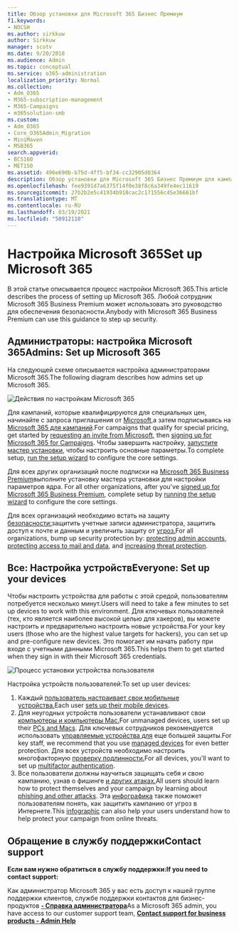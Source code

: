 ```yaml
---
title: Обзор установки для Microsoft 365 Бизнес Премиум
f1.keywords:
- NOCSH
ms.author: sirkkuw
author: Sirkkuw
manager: scotv
ms.date: 9/20/2018
ms.audience: Admin
ms.topic: conceptual
ms.service: o365-administration
localization_priority: Normal
ms.collection:
- Adm_O365
- M365-subscription-management
- M365-Campaigns
- m365solution-smb
ms.custom:
- Adm_O365
- Core_O365Admin_Migration
- MiniMaven
- MSB365
search.appverid:
- BCS160
- MET150
ms.assetid: 496e690b-b75d-4ff5-bf34-cc32905d0364
description: Обзор установки для Microsoft 365 Бизнес Премиум для кампаний или других предприятий
ms.openlocfilehash: fee9391d7a6375f14f0e38f8c6a349fe4ec11619
ms.sourcegitcommit: 27b2b2e5c41934b918cac2c171556c45e36661bf
ms.translationtype: MT
ms.contentlocale: ru-RU
ms.lasthandoff: 03/19/2021
ms.locfileid: "50912110"
---
```

# <a name="set-up-microsoft-365"></a><span data-ttu-id="bd505-103">Настройка Microsoft 365</span><span class="sxs-lookup"><span data-stu-id="bd505-103">Set up Microsoft 365</span></span>

<span data-ttu-id="bd505-104">В этой статье описывается процесс настройки Microsoft 365.</span><span class="sxs-lookup"><span data-stu-id="bd505-104">This article describes the process of setting up Microsoft 365.</span></span> <span data-ttu-id="bd505-105">Любой сотрудник Microsoft 365 Business Premium может использовать это руководство для обеспечения безопасности.</span><span class="sxs-lookup"><span data-stu-id="bd505-105">Anybody with Microsoft 365 Business Premium can use this guidance to step up security.</span></span>

## <a name="admins-set-up-microsoft-365"></a><span data-ttu-id="bd505-106">Администраторы: настройка Microsoft 365</span><span class="sxs-lookup"><span data-stu-id="bd505-106">Admins: Set up Microsoft 365</span></span>

<span data-ttu-id="bd505-107">На следующей схеме описывается настройка администраторами Microsoft 365.</span><span class="sxs-lookup"><span data-stu-id="bd505-107">The following diagram describes how admins set up Microsoft 365.</span></span>

![Действия по настройкам Microsoft 365](../media/M365-democracy-SetUpProcess.png)

<span data-ttu-id="bd505-109">Для кампаний, которые квалифицируются для специальных цен, начинайте с запроса приглашения от [Microsoft,](https://m365forcampaigns.microsoft.com/)а затем подписываясь на [Microsoft 365 для кампаний](m365-campaigns-sign-up.md).</span><span class="sxs-lookup"><span data-stu-id="bd505-109">For campaigns that qualify for special pricing, get started by [requesting an invite from Microsoft](https://m365forcampaigns.microsoft.com/), then [signing up for Microsoft 365 for Campaigns](m365-campaigns-sign-up.md).</span></span> <span data-ttu-id="bd505-110">Чтобы завершить настройку, [запустите мастер установки,](../business/set-up.md?toc=/microsoft-365/campaigns/toc.json) чтобы настроить основные параметры.</span><span class="sxs-lookup"><span data-stu-id="bd505-110">To complete setup, [run the setup wizard](../business/set-up.md?toc=/microsoft-365/campaigns/toc.json) to configure the core settings.</span></span>

<span data-ttu-id="bd505-111">Для всех других организаций после подписки на [Microsoft 365 Business Premium](../business/sign-up.md)выполните установку мастера установки для настройки параметров ядра. [](../business/set-up.md?toc=/microsoft-365/campaigns/toc.json)</span><span class="sxs-lookup"><span data-stu-id="bd505-111">For all other organizations, after you've [signed up for Microsoft 365 Business Premium](../business/sign-up.md), complete setup by [running the setup wizard](../business/set-up.md?toc=/microsoft-365/campaigns/toc.json) to configure the core settings.</span></span>

<span data-ttu-id="bd505-112">Для всех организаций необходимо встать на защиту [безопасности:](m365-campaigns-protect-admin-accounts.md)защитить учетные записи администратора, [](m365-campaigns-conditional-access.md)защитить доступ к почте и данным и увеличить защиту от [угроз.](m365-campaigns-increase-protection.md)</span><span class="sxs-lookup"><span data-stu-id="bd505-112">For all organizations, bump up security protection by: [protecting admin accounts](m365-campaigns-protect-admin-accounts.md), [protecting access to mail and data](m365-campaigns-conditional-access.md), and [increasing threat protection](m365-campaigns-increase-protection.md).</span></span>

## <a name="everyone-set-up-your-devices"></a><span data-ttu-id="bd505-113">Все: Настройка устройств</span><span class="sxs-lookup"><span data-stu-id="bd505-113">Everyone: Set up your devices</span></span>

<span data-ttu-id="bd505-114">Чтобы настроить устройства для работы с этой средой, пользователям потребуется несколько минут.</span><span class="sxs-lookup"><span data-stu-id="bd505-114">Users will need to take a few minutes to set up devices to work with this environment.</span></span> <span data-ttu-id="bd505-115">Для ключевых пользователей (тех, кто является наиболее высокой целью для хакеров), вы можете настроить и предварительно настроить новые устройства.</span><span class="sxs-lookup"><span data-stu-id="bd505-115">For your key users (those who are the highest value targets for hackers), you can set up and pre-configure new devices.</span></span> <span data-ttu-id="bd505-116">Это помогает им начать работу при входе с учетными данными Microsoft 365.</span><span class="sxs-lookup"><span data-stu-id="bd505-116">This helps them to get started when they sign in with their Microsoft 365 credentials.</span></span>

![Процесс установки устройства пользователя](../media/m365-democracy-user-device-setup.png)
  
<span data-ttu-id="bd505-118">Настройка устройств пользователей:</span><span class="sxs-lookup"><span data-stu-id="bd505-118">To set up user devices:</span></span>

1. <span data-ttu-id="bd505-119">Каждый [пользователь настраивает свои мобильные устройства.](../business/set-up-mobile-devices.md?toc=%2Fmicrosoft-365%2Fcampaigns%2Ftoc.json)</span><span class="sxs-lookup"><span data-stu-id="bd505-119">Each user [sets up their mobile devices](../business/set-up-mobile-devices.md?toc=%2Fmicrosoft-365%2Fcampaigns%2Ftoc.json).</span></span>
2. <span data-ttu-id="bd505-120">Для неугодных устройств пользователи устанавливают свои [компьютеры и компьютеры Mac.](m365-campaigns-protect-pcs-macs.md)</span><span class="sxs-lookup"><span data-stu-id="bd505-120">For unmanaged devices, users set up their [PCs and Macs](m365-campaigns-protect-pcs-macs.md).</span></span>
<span data-ttu-id="bd505-121">Для ключевых сотрудников рекомендуется использовать [управляемые устройства для](../business/set-up-windows-devices.md?toc=/microsoft-365/campaigns/toc.json) еще большей защиты.</span><span class="sxs-lookup"><span data-stu-id="bd505-121">For key staff, we recommend that you use [managed devices](../business/set-up-windows-devices.md?toc=/microsoft-365/campaigns/toc.json) for even better protection.</span></span> <span data-ttu-id="bd505-122">Для всех устройств необходимо настроить многофакторную [проверку подлинности.](m365-campaigns-multifactor-authenication.md)</span><span class="sxs-lookup"><span data-stu-id="bd505-122">For all devices, you'll want to set up [multifactor authentication](m365-campaigns-multifactor-authenication.md).</span></span>
3. <span data-ttu-id="bd505-123">Все пользователи должны научиться защищать себя и свою кампанию, узнав о фишинге [и других атаках.](m365-campaigns-phishing-and-attacks.md)</span><span class="sxs-lookup"><span data-stu-id="bd505-123">All users should learn how to protect themselves and your campaign by learning about [phishing and other attacks](m365-campaigns-phishing-and-attacks.md).</span></span> <span data-ttu-id="bd505-124">Эта [инфографика](m365-campaigns-protect-campaign-infographic.md) также поможет пользователям понять, как защитить кампанию от угроз в Интернете.</span><span class="sxs-lookup"><span data-stu-id="bd505-124">This [infographic](m365-campaigns-protect-campaign-infographic.md) can also help your users understand how to help protect your campaign from online threats.</span></span>

## <a name="contact-support"></a><span data-ttu-id="bd505-125">Обращение в службу поддержки</span><span class="sxs-lookup"><span data-stu-id="bd505-125">Contact support</span></span>

 <span data-ttu-id="bd505-126">**Если вам нужно обратиться в службу поддержки:**</span><span class="sxs-lookup"><span data-stu-id="bd505-126">**If you need to contact support:**</span></span>
  
<span data-ttu-id="bd505-127">Как администратор Microsoft 365 у вас есть доступ к нашей группе поддержки клиентов, службе поддержки контактов для бизнес-продуктов **[- Справка администратора](../admin/contact-support-for-business-products.md)**</span><span class="sxs-lookup"><span data-stu-id="bd505-127">As a Microsoft 365 admin, you have access to our customer support team, **[Contact support for business products - Admin Help](../admin/contact-support-for-business-products.md)**</span></span>